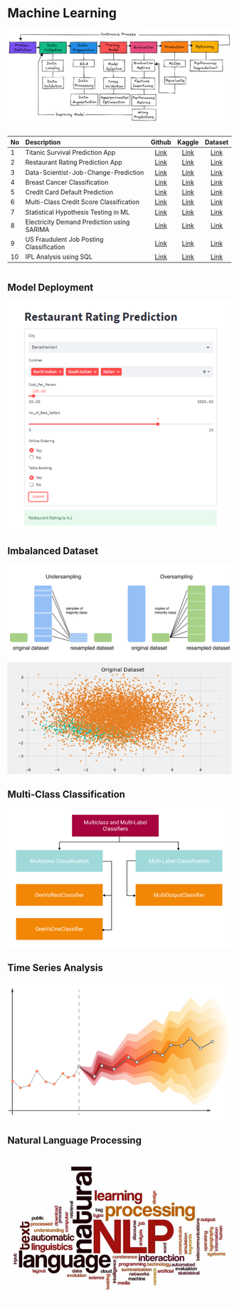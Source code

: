 # Machine Learning
![](https://github.com/sudhanshu2198/Machine-Learning-Python/blob/main/images/0.png)

```http
```
| No | Description            | Github | Kaggle   | Dataset|
|:---| :--------------------- | :-----:  | :-----:  | :-----:|
|1| Titanic Survival Prediction App | [Link](https://github.com/sudhanshu2198/Titanic-Survival-Prediction-App)|  [Link](https://www.kaggle.com/code/sudhanshu2198/end-to-end-titanic-survival-prediction-app?scriptVersionId=120569132)        |   [Link](https://www.kaggle.com/competitions/titanic)     |
|2| Restaurant Rating Prediction App | [Link](https://github.com/sudhanshu2198/End-to-End-Restaurant-Rating-Prediction)|  [Link](https://www.kaggle.com/code/sudhanshu2198/end-to-end-machine-learning)        |   [Link](https://www.kaggle.com/datasets/himanshupoddar/zomato-bangalore-restaurants)     |
|3| Data-Scientist-Job-Change-Prediction | [Link](https://github.com/sudhanshu2198/Data-Scientist-Job-Change-Prediction)|  [Link](https://www.kaggle.com/code/sudhanshu2198/data-scientist-job-change-prediction)        |   [Link](https://www.kaggle.com/datasets/arashnic/hr-analytics-job-change-of-data-scientists)     |
|4| Breast Cancer Classification | [Link](https://github.com/sudhanshu2198/Breast-Cancer-Classification)|  [Link](https://www.kaggle.com/code/sudhanshu2198/techniques-for-imbalanced-classification-problems)        |   [Link](https://www.kaggle.com/datasets/sudhanshu2198/microcalcification-classification)     |
|5| Credit Card Default Prediction | [Link](https://github.com/sudhanshu2198/Credit-Card-Default-Prediction)|  [Link](https://www.kaggle.com/code/sudhanshu2198/credit-card-default-prediction)        |   [Link](https://www.kaggle.com/datasets/uciml/default-of-credit-card-clients-dataset)     |
|6| Multi-Class Credit Score Classification | [Link](https://github.com/sudhanshu2198/Multi-Class-Credit-Score-Classification)|  [Link](https://www.kaggle.com/code/sudhanshu2198/multi-class-credit-score-classification/notebook)        |   [Link](https://www.kaggle.com/datasets/parisrohan/credit-score-classification)     |
|7| Statistical Hypothesis Testing in ML | [Link](https://github.com/sudhanshu2198/Statistical-Hypothesis-Testing)|  [Link](https://www.kaggle.com/code/sudhanshu2198/statistical-hypothesis-testing-in-ml)        |   [Link](https://www.kaggle.com/datasets/uciml/default-of-credit-card-clients-dataset)     |
|8| Electricity Demand Prediction using SARIMA | [Link](https://github.com/sudhanshu2198/Electricity-Demand-Prediction-using-SARIMA)|  [Link](https://www.kaggle.com/code/sudhanshu2198/electricity-demand-prediction-using-sarima-eda)        |   [Link](https://www.kaggle.com/datasets/kandij/electric-production)     |
|9| US Fraudulent Job Posting Classification | [Link](https://github.com/sudhanshu2198/Fraudulent-Job-Posting-Prediction-)|  [Link](https://www.kaggle.com/code/sudhanshu2198/us-fraudulent-job-posting-prediction/notebook)        |   [Link](https://www.kaggle.com/datasets/shivamb/real-or-fake-fake-jobposting-prediction)     |
|10| IPL Analysis using SQL | [Link](https://github.com/sudhanshu2198/IPL-Analysis-using-SQL)|  [Link](https://www.kaggle.com/code/sudhanshu2198/ipl-sports-analysis-using-sql)        |   [Link](https://www.kaggle.com/datasets/harsha547/ipldatabase)     |
```
```

## Model Deployment
![](https://github.com/sudhanshu2198/Machine-Learning-Python/blob/main/images/2.PNG)

## Imbalanced Dataset
![](https://github.com/sudhanshu2198/Machine-Learning-Python/blob/main/images/3.png)
![](https://github.com/sudhanshu2198/Machine-Learning-Python/blob/main/images/4.png)

## Multi-Class Classification
![](https://github.com/sudhanshu2198/Machine-Learning-Python/blob/main/images/5.png)

## Time Series Analysis
![](https://github.com/sudhanshu2198/Machine-Learning-Python/blob/main/images/7.png)

## Natural Language Processing
![](https://github.com/sudhanshu2198/Machine-Learning-Python/blob/main/images/8.jpg)
